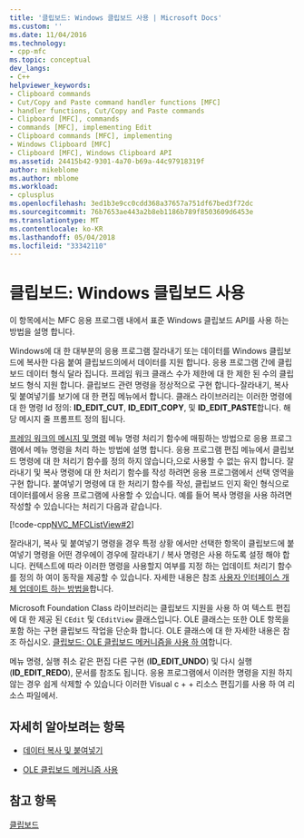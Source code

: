```yaml
---
title: '클립보드: Windows 클립보드 사용 | Microsoft Docs'
ms.custom: ''
ms.date: 11/04/2016
ms.technology:
- cpp-mfc
ms.topic: conceptual
dev_langs:
- C++
helpviewer_keywords:
- Clipboard commands
- Cut/Copy and Paste command handler functions [MFC]
- handler functions, Cut/Copy and Paste commands
- Clipboard [MFC], commands
- commands [MFC], implementing Edit
- Clipboard commands [MFC], implementing
- Windows Clipboard [MFC]
- Clipboard [MFC], Windows Clipboard API
ms.assetid: 24415b42-9301-4a70-b69a-44c97918319f
author: mikeblome
ms.author: mblome
ms.workload:
- cplusplus
ms.openlocfilehash: 3ed1b3e9cc0cdd368a37657a751df67bed3f72dc
ms.sourcegitcommit: 76b7653ae443a2b8eb1186b789f8503609d6453e
ms.translationtype: MT
ms.contentlocale: ko-KR
ms.lasthandoff: 05/04/2018
ms.locfileid: "33342110"
---
```

# <a name="clipboard-using-the-windows-clipboard"></a>클립보드: Windows 클립보드 사용
이 항목에서는 MFC 응용 프로그램 내에서 표준 Windows 클립보드 API를 사용 하는 방법을 설명 합니다.  
  
 Windows에 대 한 대부분의 응용 프로그램 잘라내기 또는 데이터를 Windows 클립보드에 복사한 다음 붙여 클립보드의에서 데이터를 지원 합니다. 응용 프로그램 간에 클립보드 데이터 형식 달라 집니다. 프레임 워크 클래스 수가 제한에 대 한 제한 된 수의 클립보드 형식 지원 합니다. 클립보드 관련 명령을 정상적으로 구현 합니다-잘라내기, 복사 및 붙여넣기를 보기에 대 한 편집 메뉴에서 합니다. 클래스 라이브러리는 이러한 명령에 대 한 명령 Id 정의: **ID_EDIT_CUT**, **ID_EDIT_COPY**, 및 **ID_EDIT_PASTE**합니다. 해당 메시지 줄 프롬프트 정의 됩니다.  
  
 [프레임 워크의 메시지 및 명령](../mfc/messages-and-commands-in-the-framework.md) 메뉴 명령 처리기 함수에 매핑하는 방법으로 응용 프로그램에서 메뉴 명령을 처리 하는 방법에 설명 합니다. 응용 프로그램 편집 메뉴에서 클립보드 명령에 대 한 처리기 함수를 정의 하지 않습니다,으로 사용할 수 없는 유지 합니다. 잘라내기 및 복사 명령에 대 한 처리기 함수를 작성 하려면 응용 프로그램에서 선택 영역을 구현 합니다. 붙여넣기 명령에 대 한 처리기 함수를 작성, 클립보드 인지 확인 형식으로 데이터를에서 응용 프로그램에 사용할 수 있습니다. 예를 들어 복사 명령을 사용 하려면 작성할 수 있습니다는 처리기 다음과 같습니다.  
  
 [!code-cpp[NVC_MFCListView#2](../atl/reference/codesnippet/cpp/clipboard-using-the-windows-clipboard_1.cpp)]  
  
 잘라내기, 복사 및 붙여넣기 명령을 경우 특정 상황 에서만 선택한 항목이 클립보드에 붙여넣기 명령을 어떤 경우에이 경우에 잘라내기 / 복사 명령은 사용 하도록 설정 해야 합니다. 컨텍스트에 따라 이러한 명령을 사용할지 여부를 지정 하는 업데이트 처리기 함수를 정의 하 여이 동작을 제공할 수 있습니다. 자세한 내용은 참조 [사용자 인터페이스 개체 업데이트 하는 방법을](../mfc/how-to-update-user-interface-objects.md)합니다.  
  
 Microsoft Foundation Class 라이브러리는 클립보드 지원을 사용 하 여 텍스트 편집에 대 한 제공 된 `CEdit` 및 `CEditView` 클래스입니다. OLE 클래스는 또한 OLE 항목을 포함 하는 구현 클립보드 작업을 단순화 합니다. OLE 클래스에 대 한 자세한 내용은 참조 하십시오. [클립보드: OLE 클립보드 메커니즘을 사용 하 여](../mfc/clipboard-using-the-ole-clipboard-mechanism.md)합니다.  
  
 메뉴 명령, 실행 취소 같은 편집 다른 구현 (**ID_EDIT_UNDO**) 및 다시 실행 (**ID_EDIT_REDO**), 문서를 참조도 됩니다. 응용 프로그램에서 이러한 명령을 지원 하지 않는 경우 쉽게 삭제할 수 있습니다 이러한 Visual c + + 리소스 편집기를 사용 하 여 리소스 파일에서.  
  
## <a name="what-do-you-want-to-know-more-about"></a>자세히 알아보려는 항목  
  
-   [데이터 복사 및 붙여넣기](../mfc/clipboard-copying-and-pasting-data.md)  
  
-   [OLE 클립보드 메커니즘 사용](../mfc/clipboard-using-the-ole-clipboard-mechanism.md)  
  
## <a name="see-also"></a>참고 항목  
 [클립보드](../mfc/clipboard.md)


